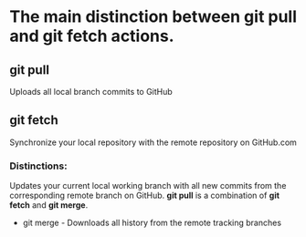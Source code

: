 # The main distinction between git pull and git fetch actions.
## git pull 
Uploads all local branch commits to GitHub
## git fetch
Synchronize your local repository with the remote repository on GitHub.com
### Distinctions:
Updates your current local working branch with all new commits from the corresponding remote branch on GitHub. **git pull** is a combination of __git fetch__ and __git merge__.

+ git merge - Downloads all history from the remote tracking branches
